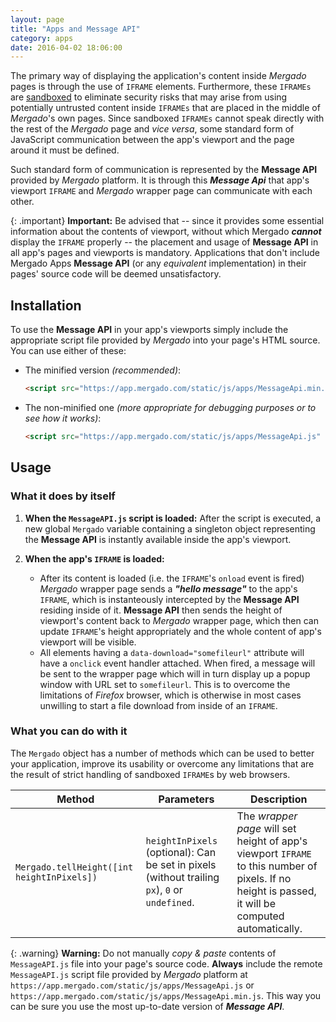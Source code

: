 ```yaml
---
layout: page
title: "Apps and Message API"
category: apps
date: 2016-04-02 18:06:00
---
```


The primary way of displaying the application's content inside *Mergado* pages is through the use of `IFRAME` elements. Furthermore, these `IFRAMEs` are [sandboxed](https://developer.mozilla.org/en-US/docs/Web/HTML/Element/iframe#attr-sandbox) to eliminate security risks that may arise from using potentially untrusted content inside `IFRAMEs` that are placed in the middle of *Mergado*'s own pages. Since sandboxed `IFRAMEs` cannot speak directly with the rest of the *Mergado* page and *vice versa*, some standard form of JavaScript communication between the app's viewport and the page around it must be defined.

Such standard form of communication is represented by the **Message API** provided by *Mergado* platform. It is through this ***Message Api*** that app's viewport `IFRAME` and *Mergado* wrapper page can communicate with each other.

{: .important}
**Important:** Be advised that -- since it provides some essential information about the contents of viewport, without which Mergado ***cannot*** display the `IFRAME` properly -- the placement and usage of **Message API** in all app's pages and viewports is mandatory. Applications that don't include Mergado Apps **Message API** (or any *equivalent* implementation) in their pages' source code will be deemed unsatisfactory.

## Installation

To use the **Message API** in your app's viewports simply include the appropriate script file provided by *Mergado* into your page's HTML source. You can use either of these:

- The minified version *(recommended)*:
  
  ```html
  <script src="https://app.mergado.com/static/js/apps/MessageApi.min.js" async></script>
  ```
- The non-minified one *(more appropriate for debugging purposes or to see how it works)*:
  
  ```html
  <script src="https://app.mergado.com/static/js/apps/MessageApi.js" async></script>
  ```

## Usage

### What it does by itself
1. **When the `MessageAPI.js` script is loaded:**
After the script is executed, a new global `Mergado` variable containing a singleton object representing the **Message API** is instantly available inside the app's viewport.

2. **When the app's `IFRAME` is loaded:**
   - After its content is loaded (i.e. the `IFRAME`'s `onload` event is fired) *Mergado* wrapper page sends a ***"hello message"*** to the app's `IFRAME`, which is instanteously intercepted by the **Message API** residing inside of it. **Message API** then sends the height of viewport's content back to *Mergado* wrapper page, which then can update `IFRAME`'s height appropriately and the whole content of app's viewport will be visible.
   - All elements having a `data-download="somefileurl"` attribute will have a `onclick` event handler attached. When fired, a message will be sent to the wrapper page which will in turn display up a popup window with URL set to `somefileurl`. This is to overcome the limitations of *Firefox* browser, which is otherwise in most cases unwilling to start a file download from inside of an `IFRAME`.

### What you can do with it
The `Mergado` object has a number of methods which can be used to better your application, improve its usability or overcome any limitations that are the result of strict handling of sandboxed `IFRAME`s by web browsers.

Method | Parameters | Description
------ | ---------- | -----------
`Mergado.tellHeight([int heightInPixels])` | `heightInPixels` (optional): Can be set in pixels (without trailing `px`), `0` or `undefined`. | The *wrapper page* will set height of app's viewport `IFRAME` to this number of pixels. If no height is passed, it will be computed automatically.

{: .warning}
**Warning:** Do not manually *copy & paste* contents of `MessageAPI.js` file into your page's source code. **Always** include the remote `MessageAPI.js` script file provided by *Mergado* platform at `https://app.mergado.com/static/js/apps/MessageApi.js` or `https://app.mergado.com/static/js/apps/MessageApi.min.js`. This way you can be sure you use the most up-to-date version of ***Message API***.
